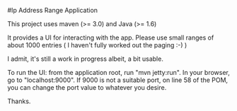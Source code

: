 #Ip Address Range Application

This project uses maven (>= 3.0) and Java (>= 1.6)

It provides a UI for interacting with the app.
Please use small ranges of about 1000 entries ( I haven't fully worked out the paging :-) )

I admit, it's still a work in progress albeit, a bit usable.

To run the UI:
from the application root, run "mvn jetty:run".
In your browser, go to "localhost:9000".
If 9000 is not a suitable port, on line 58 of the POM, you can change the port value to whatever you desire.

Thanks.

